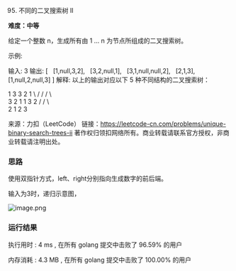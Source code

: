 95. 不同的二叉搜索树 II

**难度：中等**

给定一个整数 n，生成所有由 1 ... n 为节点所组成的二叉搜索树。

示例:

输入: 3
输出:
[
  [1,null,3,2],
  [3,2,null,1],
  [3,1,null,null,2],
  [2,1,3],
  [1,null,2,null,3]
]
解释:
以上的输出对应以下 5 种不同结构的二叉搜索树：

   1         3     3      2      1
    \       /     /      / \      \
     3     2     1      1   3      2
    /     /       \                 \
   2     1         2                 3


来源：力扣（LeetCode）
链接：https://leetcode-cn.com/problems/unique-binary-search-trees-ii
著作权归领扣网络所有。商业转载请联系官方授权，非商业转载请注明出处。



### 思路

使用双指针方式，left、right分别指向生成数字的前后端。


输入为3时，递归示意图，

![image.png](https://pic.leetcode-cn.com/831b9f9a00fd36bb770549a34e693639be9021529b7c22855c361aa597d64b2e-image.png)



### 运行结果


执行用时 : 4 ms , 在所有 golang 提交中击败了 96.59% 的用户 

内存消耗 : 4.3 MB , 在所有 golang 提交中击败了 100.00% 的用户




